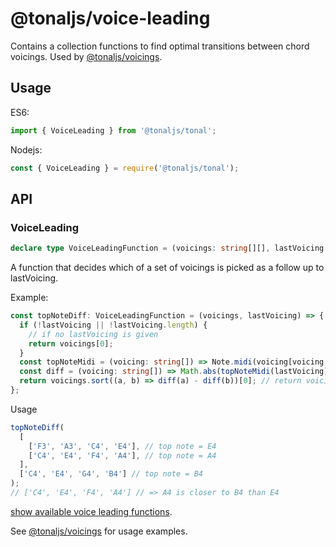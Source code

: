 # @tonaljs/voice-leading

Contains a collection functions to find optimal transitions between chord voicings. Used by [@tonaljs/voicings](../voicings).

## Usage

ES6:

```js
import { VoiceLeading } from '@tonaljs/tonal';
```

Nodejs:

```js
const { VoiceLeading } = require('@tonaljs/tonal');
```

## API

### VoiceLeading

```ts
declare type VoiceLeadingFunction = (voicings: string[][], lastVoicing: string[]) => string[];
```

A function that decides which of a set of voicings is picked as a follow up to lastVoicing.

Example:

```ts
const topNoteDiff: VoiceLeadingFunction = (voicings, lastVoicing) => {
  if (!lastVoicing || !lastVoicing.length) {
    // if no lastVoicing is given
    return voicings[0];
  }
  const topNoteMidi = (voicing: string[]) => Note.midi(voicing[voicing.length - 1]) || 0;
  const diff = (voicing: string[]) => Math.abs(topNoteMidi(lastVoicing) - topNoteMidi(voicing));
  return voicings.sort((a, b) => diff(a) - diff(b))[0]; // return voicing with least diff
};
```

Usage

```ts
topNoteDiff(
  [
    ['F3', 'A3', 'C4', 'E4'], // top note = E4
    ['C4', 'E4', 'F4', 'A4'], // top note = A4
  ],
  ['C4', 'E4', 'G4', 'B4'] // top note = B4
);
// ['C4', 'E4', 'F4', 'A4'] // => A4 is closer to B4 than E4
```

[show available voice leading functions](./index.ts).

See [@tonaljs/voicings](../voicings) for usage examples.
